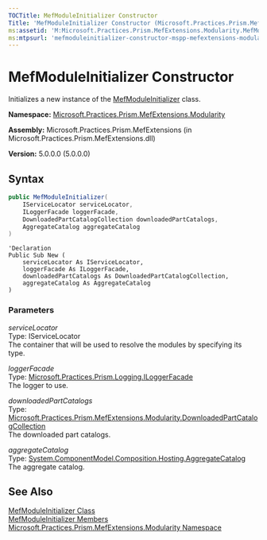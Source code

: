 ```yaml
---
TOCTitle: MefModuleInitializer Constructor
Title: 'MefModuleInitializer Constructor (Microsoft.Practices.Prism.MefExtensions.Modularity)'
ms:assetid: 'M:Microsoft.Practices.Prism.MefExtensions.Modularity.MefModuleInitializer.\#ctor(Microsoft.Practices.ServiceLocation.IServiceLocator,Microsoft.Practices.Prism.Logging.ILoggerFacade,Microsoft.Practices.Prism.MefExtensions.Modularity.DownloadedPartCatalogCollection,System.ComponentModel.Composition.Hosting.AggregateCatalog)'
ms:mtpsurl: 'mefmoduleinitializer-constructor-mspp-mefextensions-modularity.md'
---
```


# MefModuleInitializer Constructor

Initializes a new instance of the [MefModuleInitializer](/patterns-practices/reference/mefmoduleinitializer-class-mspp-mefextensions-modularity) class.

**Namespace:** [Microsoft.Practices.Prism.MefExtensions.Modularity](/patterns-practices/reference/mspp-mefextensions-modularity-namespace)

**Assembly:** Microsoft.Practices.Prism.MefExtensions (in Microsoft.Practices.Prism.MefExtensions.dll)

**Version:** 5.0.0.0 (5.0.0.0)

## Syntax

```C#
public MefModuleInitializer(
	IServiceLocator serviceLocator,
	ILoggerFacade loggerFacade,
	DownloadedPartCatalogCollection downloadedPartCatalogs,
	AggregateCatalog aggregateCatalog
)
```

```VB
'Declaration
Public Sub New ( 
	serviceLocator As IServiceLocator,
	loggerFacade As ILoggerFacade,
	downloadedPartCatalogs As DownloadedPartCatalogCollection,
	aggregateCatalog As AggregateCatalog
)
```

### Parameters

*serviceLocator*   
Type: IServiceLocator   
The container that will be used to resolve the modules by specifying its type.

*loggerFacade*   
Type: [Microsoft.Practices.Prism.Logging.ILoggerFacade](/patterns-practices/reference/iloggerfacade-interface-mspp-logging)   
The logger to use.

*downloadedPartCatalogs*   
Type: [Microsoft.Practices.Prism.MefExtensions.Modularity.DownloadedPartCatalogCollection](/patterns-practices/reference/downloadedpartcatalogcollection-class-mspp-mefextensions-modularity)   
The downloaded part catalogs.

*aggregateCatalog*   
Type: [System.ComponentModel.Composition.Hosting.AggregateCatalog](http://msdn.microsoft.com/en-us/library/dd833165)   
The aggregate catalog.

## See Also

[MefModuleInitializer Class](/patterns-practices/reference/mefmoduleinitializer-class-mspp-mefextensions-modularity)<br/>
[MefModuleInitializer Members](/patterns-practices/reference/mefmoduleinitializer-members-mspp-mefextensions-modularity)<br/>
[Microsoft.Practices.Prism.MefExtensions.Modularity Namespace](/patterns-practices/reference/mspp-mefextensions-modularity-namespace)<br/>